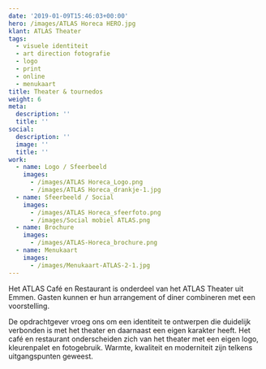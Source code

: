 ```yaml
---
date: '2019-01-09T15:46:03+00:00'
hero: /images/ATLAS Horeca HERO.jpg
klant: ATLAS Theater
tags:
  - visuele identiteit
  - art direction fotografie
  - logo
  - print
  - online
  - menukaart
title: Theater & tournedos
weight: 6
meta:
  description: ''
  title: ''
social:
  description: ''
  image: ''
  title: ''
work:
  - name: Logo / Sfeerbeeld
    images:
      - /images/ATLAS Horeca_Logo.png
      - /images/ATLAS Horeca_drankje-1.jpg
  - name: Sfeerbeeld / Social
    images:
      - /images/ATLAS Horeca_sfeerfoto.png
      - /images/Social mobiel ATLAS.png
  - name: Brochure
    images:
      - /images/ATLAS-Horeca_brochure.png
  - name: Menukaart
    images:
      - /images/Menukaart-ATLAS-2-1.jpg
---
```

Het ATLAS Café en Restaurant is onderdeel van het ATLAS Theater uit Emmen. Gasten kunnen er hun arrangement of diner combineren met een voorstelling.

De opdrachtgever vroeg ons om een identiteit te ontwerpen die duidelijk verbonden is met het theater en daarnaast een eigen karakter heeft. Het café en restaurant onderscheiden zich van het theater met een eigen logo, kleurenpalet en fotogebruik. Warmte, kwaliteit en moderniteit zijn telkens uitgangspunten geweest.
